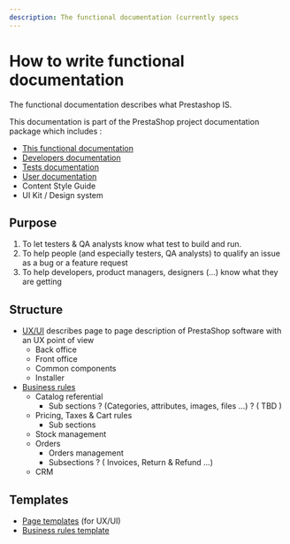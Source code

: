 ```yaml
---
description: The functional documentation (currently specs
---
```


# How to write functional documentation

The functional documentation describes what Prestashop IS.

This documentation is part of the PrestaShop project documentation package which includes :

* [This functional documentation](./)
* [Developers documentation](https://devdocs.prestashop.com)
* [Tests documentation](https://build.prestashop.com/test-scenarios/)
* [User documentation](http://127.0.0.1:5000/o/-MAz0PPl5s9ulE9xyliu/s/tBUT2FaUMQ8aGrzosLWv/)
* Content Style Guide
* UI Kit / Design system

## Purpose

1. To let testers & QA analysts know what test to build and run.
2. To help people (and especially testers, QA analysts) to qualify an issue as a bug or a feature request
3. To help developers, product managers, designers (...) know what they are getting

## Structure

* [UX/UI](../ux-ui/) describes page to page description of PrestaShop software with an UX point of view
  * Back office
  * Front office
  * Common components
  * Installer
* [Business rules](../business-rules/)
  * Catalog referential
    * Sub sections ? (Categories, attributes, images, files ...) ? ( TBD )
  * Pricing, Taxes & Cart rules
    * Sub sections
  * Stock management
  * Orders
    * Orders management
    * Subsections ? ( Invoices, Return & Refund ...)
  * CRM

## Templates

* [Page templates](templates/page-template.md) (for UX/UI)
* [Business rules template](../../functionnal-documentation/how-to-write-functional-documentation/broken-reference/)
